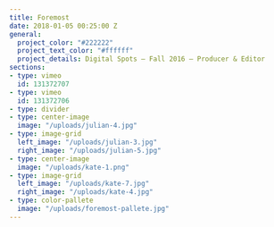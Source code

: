 ```yaml
---
title: Foremost
date: 2018-01-05 00:25:00 Z
general:
  project_color: "#222222"
  project_text_color: "#ffffff"
  project_details: Digital Spots – Fall 2016 – Producer & Editor
sections:
- type: vimeo
  id: 131372707
- type: vimeo
  id: 131372706
- type: divider
- type: center-image
  image: "/uploads/julian-4.jpg"
- type: image-grid
  left_image: "/uploads/julian-3.jpg"
  right_image: "/uploads/julian-5.jpg"
- type: center-image
  image: "/uploads/kate-1.png"
- type: image-grid
  left_image: "/uploads/kate-7.jpg"
  right_image: "/uploads/kate-4.jpg"
- type: color-pallete
  image: "/uploads/foremost-pallete.jpg"
---
```


